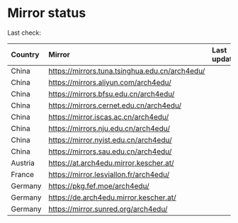 <script src="./time.js"></script>
# Mirror status
Last check: <script type="text/javascript">localize(1728829102.704833);</script>

|Country|Mirror|Last update|
|:------|:-----|:----------|
|China|https://mirrors.tuna.tsinghua.edu.cn/arch4edu/|<script type="text/javascript">localize(1728801710);</script>|
|China|https://mirrors.aliyun.com/arch4edu/|<script type="text/javascript">localize(1728801710);</script>|
|China|https://mirrors.bfsu.edu.cn/arch4edu/|<script type="text/javascript">localize(1728801710);</script>|
|China|https://mirrors.cernet.edu.cn/arch4edu/|<script type="text/javascript">localize(1728801710);</script>|
|China|https://mirror.iscas.ac.cn/arch4edu/|<script type="text/javascript">localize(1728801710);</script>|
|China|https://mirrors.nju.edu.cn/arch4edu/|<script type="text/javascript">localize(1728758333);</script>|
|China|https://mirror.nyist.edu.cn/arch4edu/|<script type="text/javascript">localize(1728758333);</script>|
|China|https://mirrors.sau.edu.cn/arch4edu/|<script type="text/javascript">localize(1728801710);</script>|
|Austria|https://at.arch4edu.mirror.kescher.at/|<script type="text/javascript">localize(1728801710);</script>|
|France|https://mirror.lesviallon.fr/arch4edu/|<script type="text/javascript">localize(1728801710);</script>|
|Germany|https://pkg.fef.moe/arch4edu/|<script type="text/javascript">localize(1728801710);</script>|
|Germany|https://de.arch4edu.mirror.kescher.at/|<script type="text/javascript">localize(1728801710);</script>|
|Germany|https://mirror.sunred.org/arch4edu/|<script type="text/javascript">localize(1728801710);</script>|

<script src="./tablefilter/tablefilter.js"></script>
<script src="./table.js"></script>